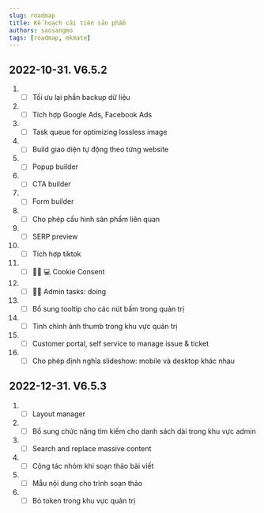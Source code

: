 ```yaml
---
slug: roadmap
title: Kế hoạch cải tiến sản phẩm
authors: saosangmo
tags: [roadmap, mkmate]
---
```


## 2022-10-31. V6.5.2
1. - [ ] Tối ưu lại phần backup dữ liệu
2. - [ ] Tích hợp Google Ads, Facebook Ads
3. - [ ] Task queue for optimizing lossless image
4. - [ ] Build giao diện tự động theo từng website
5. - [ ] Popup builder
6. - [ ] CTA builder
7. - [ ] Form builder
8. - [ ] Cho phép cấu hình sản phẩm liên quan
9. - [ ] SERP preview
10. - [ ] Tích hợp tiktok
11. - [ ] 🥷🏽 💻 Cookie Consent
12. - [ ] 🏊‍♂️ Admin tasks: doing
13. - [ ] Bổ sung tooltip cho các nút bấm trong quản trị
14. - [ ] Tinh chỉnh ảnh thumb trong khu vực quản trị
15. - [ ] Customer portal, self service to manage issue & ticket
16. - [ ] Cho phép định nghĩa slideshow: mobile và desktop khác nhau

## 2022-12-31. V6.5.3
1. - [ ] Layout manager
2. - [ ] Bổ sung chức năng tìm kiếm cho danh sách dài trong khu vực admin
3. - [ ] Search and replace massive content
4. - [ ] Cộng tác nhóm khi soạn thảo bài viết
5. - [ ] Mẫu nội dung cho trình soạn thảo
6. - [ ] Bỏ token trong khu vực quản trị

